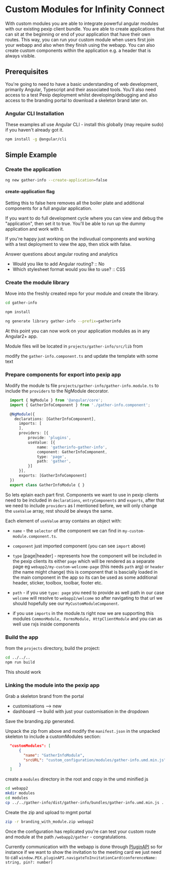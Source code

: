 # Custom Modules for Infinity Connect

With custom modules you are able to integrate powerful angular modules with our existing pexip client bundle.  You are able to create applications that can sit at the beginning or end of your application that have their own routes.  This way, you can run your custom module when users first join your webapp and also when they finish using the webapp.  You can also create custom components within the application e.g. a header that is always visible.

## Prerequisites 

You're going to need to have a basic understanding of web development, primarily Angular, Typescript and their associated tools.  You'll also need access to a test Pexip deployment whilst developing/debugging and also access to the branding portal to download a skeleton brand later on.

### Angular CLI Installation

These examples all use Angular CLI - install this globally (may require sudo) if you haven't already got it.

```sh
npm install -g @angular/cli
```

##  Simple Example

### Create the application

```sh
ng new gather-info --create-application=false
```

#### create-application flag

Setting this to false here removes all the boiler plate and additional components for a full angular application.

If you want to do full development cycle where you can view and debug the "application", then set it to true. You'll be able to run up the dummy application and work with it.

 If you're happy just working on the indivudual components and working with a test deployment to view the app, then stick with false.



Answer questions about angular routing and analytics

 - Would you like to add Angular routing? :: No
 - Which stylesheet format would you like to use? :: CSS

### Create the module library

Move into the freshly created repo for your module and create the library.

```sh
cd gather-info

npm install

ng generate library gather-info --prefix=gatherinfo
```

At this point you can now work on your application modules as in any Angular2+ app.

Module files will be located in `projects/gather-info/src/lib` from

modify the `gather-info.component.ts` and update the template with some text

### Prepare components for export into pexip app

Modify the module ts file `projects/gather-info/gather-info.module.ts` to include the `providers` to the NgModule decorator.

```typescript
  import { NgModule } from '@angular/core';
  import { GatherInfoComponent } from './gather-info.component';

  @NgModule({
    declarations: [GatherInfoComponent],
      imports: [
      ],
      providers: [{
          provide: 'plugins',
          useValue: [{
              name: 'gatherinfo-gather-info',
              component: GatherInfoComponent,
              type: 'page',
              path: 'gather',
          }]
      }],
      exports: [GatherInfoComponent]
  })
  export class GatherInfoModule { }
```

So lets eplain each part first. Components we want to use in pexip clients need to be included in `declarations`, `entryComponents` and `exports`, after that we need to include `providers` as I mentioned before, we will only change the `useValue` array, rest should be always the same.

Each element of `useValue` array contains an object with:

  - `name` - the `selector` of the component we can find in `my-custom-module.component.ts`.
  - `component` just imported component (you can see `import` above)
  - `type` [page|header] - represents how the component will be included in the pexip clients its either `page` which will be rendered as a separate page eg `webapp2/my-custom-welcome-page` (this needs `path` arg) or `header` (the name might change) this is component that is bascially loaded in the main component in the app so its can be used as some additional header, sticker, toolbox, toolbar, footer etc.
  - `path` - if you use `type: page` you need to provide as well path in our case `welcome` will resolve to `webapp2/welcome` so after navigating to that url we should hopefully see our `MyCustomModuleComponent`.

  - if you use `imports` in the module.ts right now we are supporting this modules `CommonModule, FormsModule, HttpClientModule` and you can as well use rxjs inside components


### Build the app

from the `projects` directory, build the project:

```sh
cd ../../..
npm run build
```

This should work

### Linking the module into the pexip app

Grab a skeleton brand from the portal

 - customisations --> new
 - dashboard --> build with just your customisation in the dropdown

Save the branding.zip generated.

Unpack the zip from above and modify the `manifest.json` in the unpacked skeleton to include a customModules section:

```json
  "customModules": [
      {
        "name": "GatherInfoModule",
        "srcURL": "custom_configuration/modules/gather-info.umd.min.js"
      }
  ]
```

create a `modules` directory in the root and copy in the umd minified js

```sh
cd webapp2
mkdir modules
cd modules
cp ../../gather-info/dist/gather-info/bundles/gather-info.umd.min.js .
```

Create the zip and upload to mgmt portal

```sh
zip -r branding_with_module.zip webapp2
```

Once the configuration has replicated you're can test your custom route and module at the path `/webapp2/gather` - congratulations.

Currently communication with the webapp is done through [PluginAPI]( https://docs.pexip.com/end_user/guide_for_admins/plugins.htm) so for instance if we want to show the invitation to the meeting card we just need to call `window.PEX.pluginAPI.navigateToInvitationCard(conferenceName: string, pin?: number)`
